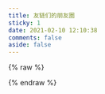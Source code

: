 ```yaml
---
title: 友链们的朋友圈
sticky: 1
date: 2021-02-10 12:10:38
comments: false
aside: false
---
```

{% raw %}
<link rel="stylesheet" href="https://cdn.jsdelivr.net/npm/@fortawesome/fontawesome-free/css/all.min.css">
<div id="fcircleContainer"></div>
<script>
  var fdata = {
    apiurl: 'https://circle-3.api.slqwq.cn/api',
    initnumber: 20,
    stepnumber: 10,
    error_img: '/image/404.gif'
  }
  localStorage.setItem("fdatalist",JSON.stringify(fdata))
</script>
<script defer src="https://cdn.jsdelivr.net/gh/Rock-Candy-Tea/hexo-friendcircle-demo@main/js/fetch.js"></script>
<script async src="https://cdn.jsdelivr.net/gh/Rock-Candy-Tea/hexo-friendcircle-demo@main/js/fcircle.js" charset="utf-8"></script>
{% endraw %}